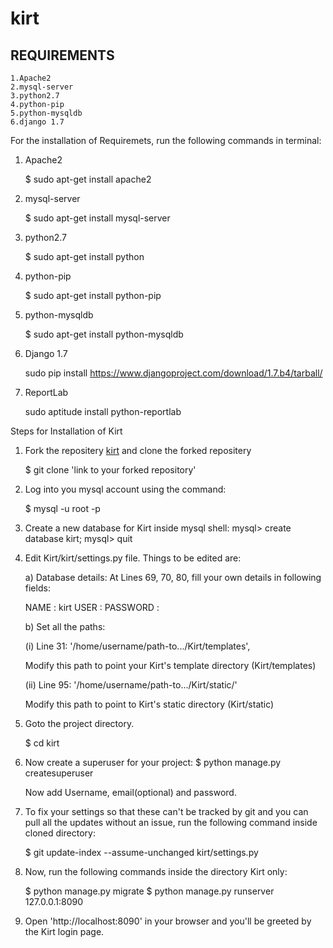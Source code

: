 kirt
====

REQUIREMENTS
------------
    1.Apache2
    2.mysql-server
    3.python2.7
    4.python-pip
    5.python-mysqldb
    6.django 1.7

For the installation of Requiremets, run the following commands in terminal:

1) Apache2
    
     $ sudo apt-get install apache2
     
2) mysql-server
    
    $ sudo apt-get install mysql-server
    
3) python2.7
    
    $ sudo apt-get install python
    
4) python-pip

    $ sudo apt-get install python-pip

5) python-mysqldb
    
    $ sudo apt-get install python-mysqldb

6) Django 1.7
    
    sudo pip install https://www.djangoproject.com/download/1.7.b4/tarball/

7) ReportLab

    sudo aptitude install python-reportlab


Steps for Installation of Kirt

1) Fork the repositery [kirt](https://github.com/KamalKaur/Kirt) and clone the forked repositery
    
    $ git clone 'link to your forked repository'

2) Log into you mysql account using the command:
    
    $ mysql -u root -p

3) Create a new database for Kirt inside mysql shell:
    mysql> create database kirt;
    mysql> quit

4) Edit Kirt/kirt/settings.py file. Things to be edited are:

    a) Database details: At Lines 69, 70, 80, fill your own details in following fields:
    
    NAME : kirt
    USER : <Your MySQL username>
    PASSWORD : <Your MySQl password>

    b) Set all the paths: 

    (i) Line 31: '/home/username/path-to.../Kirt/templates',

    Modify this path to point your Kirt's template directory (Kirt/templates)

    (ii) Line 95: '/home/username/path-to.../Kirt/static/'

    Modify this path to point to Kirt's static directory (Kirt/static) 
    
4) Goto the project directory. 
    
    $ cd kirt

5) Now create a superuser for your project:
    $ python manage.py createsuperuser
   
   Now add Username, email(optional) and password.

6) To fix your settings so that these can't be tracked by git and you can pull all the updates without an issue, run the following command inside cloned directory:

    $ git update-index --assume-unchanged kirt/settings.py


7) Now, run the following commands inside the directory Kirt only:

    $ python manage.py migrate
    $ python manage.py runserver 127.0.0.1:8090
    
8) Open 'http://localhost:8090' in your browser and you'll be greeted by the Kirt login page.
